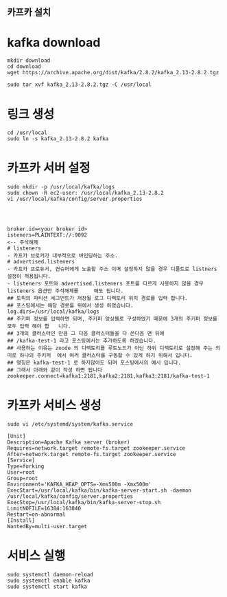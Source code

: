 카프카 설치
---------------------
# kafka download
	mkdir download
	cd download
	wget https://archive.apache.org/dist/kafka/2.8.2/kafka_2.13-2.8.2.tgz

	sudo tar xvf kafka_2.13-2.8.2.tgz -C /usr/local

# 링크 생성

	cd /usr/local
	sudo ln -s kafka_2.13-2.8.2 kafka

# 카프카 서버 설정

	sudo mkdir -p /usr/local/kafka/logs
	sudo chown -R ec2-user: /usr/local/kafka_2.13-2.8.2
	vi /usr/local/kafka/config/server.properties



	
	broker.id=<your broker id>	
	isteners=PLAINTEXT://:9092
	<-- 주석해제
	# listeners
	- 카프카 브로커가 내부적으로 바인딩하는 주소.
	# advertised.listeners
	- 카프카 프로듀서, 컨슈머에게 노출할 주소 이며 설정하지 않을 경우 디폴트로 listners 설정이 적용됩니다.
	- listeners 포트와 advertised.listeners 포트를 다르게 사용하지 않을 경우 listeners 옵션만 주석해제를 	해도 됩니다.
	## 토픽의 파티션 세그먼트가 저장될 로그 디렉토리 위치 경로를 입력 합니다.
	## 포스팅에서는 해당 경로를 위에서 생성 하였습니다.
	log.dirs=/usr/local/kafka/logs
	## 주키퍼 정보를 입력하면 되며, 주키퍼 앙상블로 구성하였기 때문에 3개의 주키퍼 정보를 모두 입력 해야 합	니다.
	## 3개의 클러스터인 만큼 그 다음 클러스터들을 다 쓴다음 맨 뒤에
	## /kafka-test-1 라고 포스팅에서는 추가하도록 하겠습니다.
	## 사용하는 이유는 znode 의 디렉토리를 루트노드가 아닌 하위 디렉토리로 설정해 주는 의미로 하나의 주키퍼	에서 여러 클러스터를 구동할 수 있게 하기 위해서 입니다.
	## 명칭은 kafka-test-1 로 하지않아도 되며 포스팅에서의 예시 입니다.
	## 그래서 아래와 같이 작성 하면 됩니다
	zookeeper.connect=kafka1:2181,kafka2:2181,kafka3:2181/kafka-test-1

# 카프카 서비스 생성

	sudo vi /etc/systemd/system/kafka.service

	[Unit]
	Description=Apache Kafka server (broker)
	Requires=network.target remote-fs.target zookeeper.service
	After=network.target remote-fs.target zookeeper.service
	[Service]
	Type=forking
	User=root
	Group=root
	Environment='KAFKA_HEAP_OPTS=-Xms500m -Xmx500m'
	ExecStart=/usr/local/kafka/bin/kafka-server-start.sh -daemon 	/usr/local/kafka/config/server.properties
	ExecStop=/usr/local/kafka/bin/kafka-server-stop.sh
	LimitNOFILE=16384:163840
	Restart=on-abnormal
	[Install]
	WantedBy=multi-user.target

# 서비스 실행

	sudo systemctl daemon-reload
	sudo systemctl enable kafka
	sudo systemctl start kafka

